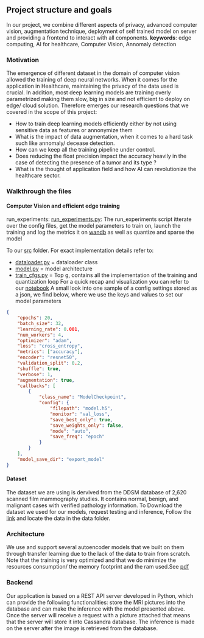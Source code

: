 ## Project structure and goals
In our project, we combine different aspects of privacy, advanced computer vision, augmentation technique, deployment of self trained model on server and providing a frontend to interact with all components.
**keywords**: edge computing, AI for healthcare, Computer Vision, Annomaly detection
### Motivation 
The emergence of different dataset in the domain of computer vision allowed the training of deep neural networks. When it comes for the application in Healthcare, maintaining the privacy of the data used is crucial. In addition, most deep learning models are training overly parametrized making them slow, big in size and not efficient to deploy on edge/ cloud solution. Therefore emerges our research questions that we covered in the scope of this project: 
- How to train deep learning models efficiently either by not using sensitive data as features or annonymize them
- What is the impact of data augmentation, when it comes to a hard task such like annomaly/ decease detection. 
- How can we keep all the training pipeline under control.
- Does reducing the float precision impact the accuracy heavily in the case of detecting the presence of a tumor and its type ? 
- What is the thought of application field and how AI can revolutionize the healthcare sector.
### Walkthrough the files
#### Computer Vision and efficient edge training
run_experiments: [run_experiments.py](run_experiments.py): 
The run_experiments script itterate over the config files, get the model parameters to train on, launch the training and log the metrics it on [wandb](wandb.ai) as well as quantize and sparse the model

To our [src](src) folder. For exact implementation details refer to:
- [dataloader.py](src/dataloder.py) = dataloader class 
- [model.py](src/model.py) = model architecture 
- [train_cfgs.py](src/train_cfgs.py) = Top g, contains all the implementation of the training and quantization loop
For a quick recap and visualization you can refer to our [notebook](Computer_Vision_advanced.ipynb) 
A small look into one sample of a config settings stored as a json, we find below, where we use the keys and values to set our model parameters
```json
{
    "epochs": 20,
    "batch_size": 32,
    "learning_rate": 0.001,
    "num_workers": 4,
    "optimizer": "adam",
    "loss": "cross_entropy",
    "metrics": ["accuracy"],
    "encoder": "resnet50",
    "validation_split": 0.2,
    "shuffle": true,
    "verbose": 1,
    "augmentation": true,
    "callbacks": [
        {
            "class_name": "ModelCheckpoint",
            "config": {
                "filepath": "model.h5",
                "monitor": "val_loss",
                "save_best_only": true,
                "save_weights_only": false,
                "mode": "auto",
                "save_freq": "epoch"
            }
        }
    ],
    "model_save_dir": "export_model"
}
```
#### Dataset
The dataset we are using is dervived from the  DDSM database of 2,620 scanned film mammography studies. It contains normal, benign, and malignant cases with verified pathology information.
To Download the dataset we used for our models, request testing and inference, Follow the [link](https://www.kaggle.com/datasets/awsaf49/cbis-ddsm-breast-cancer-image-dataset) and locate the data in the data folder.
### Architecture

We use and support several autoencoder models that we built on them through transfer learning due to the lack of the data to train from scratch. Note that the training is very optimized and that we do minimize the resources consumption/ the memory footprint and the ram used.See [pdf](Diagraph.pdf)
### Backend
Our application is based on a REST API server developed in Python, which can provide the following functionalities: store the MRI pictures into the database and can make the inference with the model presented above. Once the server will receive a request with a picture attached that means that the server will store it into Cassandra database. The inference is made on the server after the image is retrieved from the database. 
